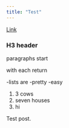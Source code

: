 ```yaml
---
title: "Test"
---
```

[Link](google.com)
### H3 header
paragraphs
start

with each return

-lists are
-pretty
-easy

1. 3 cows
2. seven houses
3. hi

Test post.
